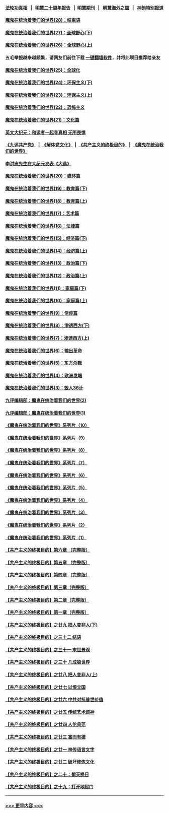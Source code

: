 #### [法轮功真相](https://github.com/gfw-breaker/truth/blob/master/README.md?t=0) &nbsp;&nbsp;|&nbsp;&nbsp; [明慧二十周年报告](https://github.com/gfw-breaker/mh-reports/blob/master/README.md?t=0) &nbsp;&nbsp;|&nbsp;&nbsp;[明慧期刊](https://github.com/gfw-breaker/mh-qikan) &nbsp;&nbsp;|&nbsp;&nbsp; [明慧海外之窗](https://github.com/gfw-breaker/mh-news/blob/master/README.md?t=0) &nbsp;&nbsp;|&nbsp;&nbsp; [神韵特别报道](https://github.com/gfw-breaker/mh-news/blob/master/shenyun.md?t=0)
#### [魔鬼在统治着我们的世界(28)：结束语](../pages/nsc422/n10936246.md?t=06202101) 
#### [魔鬼在统治着我们的世界(27)：全球野心(下)](../pages/nsc422/n10928319.md?t=06202101) 
#### [魔鬼在统治着我们的世界(26)：全球野心(上)](../pages/nsc422/n10900318.md?t=06202101) 
#### 五毛举报越来越频繁，请网友们前往下载 [一键翻墙软件](https://github.com/gfw-breaker/ssr-accounts)，并将此项目推荐给亲友
#### [魔鬼在统治着我们的世界(25)：全球化](../pages/nsc422/n10788205.md?t=06202101) 
#### [魔鬼在统治着我们的世界(24)：环保主义(下)](../pages/nsc422/n10695307.md?t=06202101) 
#### [魔鬼在统治着我们的世界(23)：环保主义(上)](../pages/nsc422/n10688613.md?t=06202101) 
#### [魔鬼在统治着我们的世界(22)：恐怖主义](../pages/nsc422/n10614727.md?t=06202101) 
#### [魔鬼在统治着我们的世界(21)：文化篇](../pages/nsc422/n10597706.md?t=06202101) 
#### [英文大纪元：和读者一起寻真相 无所畏惧](../pages/nsc422/n12542027.md?t=06202101) 
#### [《九评共产党》](https://github.com/begood0513/9ping.md/blob/master/README.md) &nbsp;|&nbsp; [《解体党文化》](../../../../jtdwh.md/blob/master/README.md)  &nbsp;|&nbsp; [《共产主义的终极目的》](../../../../gczydzjmd.md/blob/master/README.md) &nbsp;|&nbsp; [《魔鬼在统治我们的世界》](../../../../mgztzwmdsj.md/blob/master/README.md) 
#### [李洪志先生在大纪元发表《大选》](../pages/nsc422/n12534746.md?t=06202101) 
#### [魔鬼在统治着我们的世界(20)：媒体篇](../pages/nsc422/n10586579.md?t=06202101) 
#### [魔鬼在统治着我们的世界(19)：教育篇(下)](../pages/nsc422/n10564808.md?t=06202101) 
#### [魔鬼在统治着我们的世界(18)：教育篇(上)](../pages/nsc422/n10526970.md?t=06202101) 
#### [魔鬼在统治着我们的世界(17)：艺术篇](../pages/nsc422/n10499093.md?t=06202101) 
#### [魔鬼在统治着我们的世界(16)：法律篇](../pages/nsc422/n10485969.md?t=06202101) 
#### [魔鬼在统治着我们的世界(15)：经济篇(下)](../pages/nsc422/n10469975.md?t=06202101) 
#### [魔鬼在统治着我们的世界(14)：经济篇(上)](../pages/nsc422/n10457370.md?t=06202101) 
#### [魔鬼在统治着我们的世界(13)：政治篇(下)](../pages/nsc422/n10448270.md?t=06202101) 
#### [魔鬼在统治着我们的世界(12)：政治篇(上)](../pages/nsc422/n10444576.md?t=06202101) 
#### [魔鬼在统治着我们的世界(11)：家庭篇(下)](../pages/nsc422/n10440961.md?t=06202101) 
#### [魔鬼在统治着我们的世界(10)：家庭篇(上)](../pages/nsc422/n10435448.md?t=06202101) 
#### [魔鬼在统治着我们的世界(9)：信仰篇](../pages/nsc422/n10432159.md?t=06202101) 
#### [魔鬼在统治着我们的世界(8)：渗透西方(下)](../pages/nsc422/n10429603.md?t=06202101) 
#### [魔鬼在统治着我们的世界(7)：渗透西方(上)](../pages/nsc422/n10426013.md?t=06202101) 
#### [魔鬼在统治着我们的世界(6)：输出革命](../pages/nsc422/n10421536.md?t=06202101) 
#### [魔鬼在统治着我们的世界(5)：东方杀戮](../pages/nsc422/n10417707.md?t=06202101) 
#### [魔鬼在统治着我们的世界(4)：欧洲发端](../pages/nsc422/n10414890.md?t=06202101) 
#### [魔鬼在统治着我们的世界(3)：毁人36计](../pages/nsc422/n10411583.md?t=06202101) 
#### [九评编辑部：魔鬼在统治着我们的世界(2)](../pages/nsc422/n10410036.md?t=06202101) 
#### [九评编辑部：魔鬼在统治着我们的世界(1)](../pages/nsc422/n10406825.md?t=06202101) 
#### [《魔鬼在统治着我们的世界》系列片（10）](../pages/nsc422/n12292670.md?t=06202101) 
#### [《魔鬼在统治着我们的世界》系列片（9）](../pages/nsc422/n12290859.md?t=06202101) 
#### [《魔鬼在统治着我们的世界》系列片（8）](../pages/nsc422/n12287445.md?t=06202101) 
#### [《魔鬼在统治着我们的世界》系列片（7）](../pages/nsc422/n12283425.md?t=06202101) 
#### [《魔鬼在统治着我们的世界》系列片（6）](../pages/nsc422/n12282314.md?t=06202101) 
#### [《魔鬼在统治着我们的世界》系列片（5）](../pages/nsc422/n12281419.md?t=06202101) 
#### [《魔鬼在统治着我们的世界》系列片（4）](../pages/nsc422/n12274024.md?t=06202101) 
#### [《魔鬼在统治着我们的世界》系列片（3）](../pages/nsc422/n12271322.md?t=06202101) 
#### [《魔鬼在统治着我们的世界》系列片（2）](../pages/nsc422/n12269049.md?t=06202101) 
#### [《魔鬼在统治着我们的世界》系列片（1）](../pages/nsc422/n12267575.md?t=06202101) 
#### [【共产主义的终极目的】第六章 （完整版）](../pages/nsc422/n11428913.md?t=06202101) 
#### [【共产主义的终极目的】第五章 （完整版）](../pages/nsc422/n11428912.md?t=06202101) 
#### [【共产主义的终极目的】第四章 （完整版）](../pages/nsc422/n11428907.md?t=06202101) 
#### [【共产主义的终极目的】第三章（完整版）](../pages/nsc422/n11428848.md?t=06202101) 
#### [【共产主义的终极目的】第二章（完整版）](../pages/nsc422/n11428831.md?t=06202101) 
#### [【共产主义的终极目的】第一章（完整版）](../pages/nsc422/n11417651.md?t=06202101) 
#### [【共产主义的终极目的】之廿九 把人变非人(下)](../pages/nsc422/n11344140.md?t=06202101) 
#### [【共产主义的终极目的】之三十二 结语](../pages/nsc422/n11360535.md?t=06202101) 
#### [【共产主义的终极目的】之三十一 末世景观](../pages/nsc422/n11351129.md?t=06202101) 
#### [【共产主义的终极目的】之三十 几成狼世界](../pages/nsc422/n11348280.md?t=06202101) 
#### [【共产主义的终极目的】之廿八 把人变非人(上)](../pages/nsc422/n11340492.md?t=06202101) 
#### [【共产主义的终极目的】之廿七 以恨立国](../pages/nsc422/n11336944.md?t=06202101) 
#### [【共产主义的终极目的】之廿六 中共对抗普世价值](../pages/nsc422/n11324785.md?t=06202101) 
#### [【共产主义的终极目的】之廿五 传统艺术颂神](../pages/nsc422/n11296396.md?t=06202101) 
#### [【共产主义的终极目的】之廿四 人伦典范](../pages/nsc422/n11296397.md?t=06202101) 
#### [【共产主义的终极目的】之廿三 富而有德](../pages/nsc422/n11283598.md?t=06202101) 
#### [【共产主义的终极目的】之廿一 神传语言文字](../pages/nsc422/n11263265.md?t=06202101) 
#### [【共产主义的终极目的】之廿二 破坏修炼文化](../pages/nsc422/n11245728.md?t=06202101) 
#### [【共产主义的终极目的】之二十：偷天换日](../pages/nsc422/n11238846.md?t=06202101) 
#### [【共产主义的终极目的】之十九：打开地狱门](../pages/nsc422/n11206376.md?t=06202101) 

----
#### [ >>> 更早内容 <<< ](../indexes/nsc422-earlier.md)
